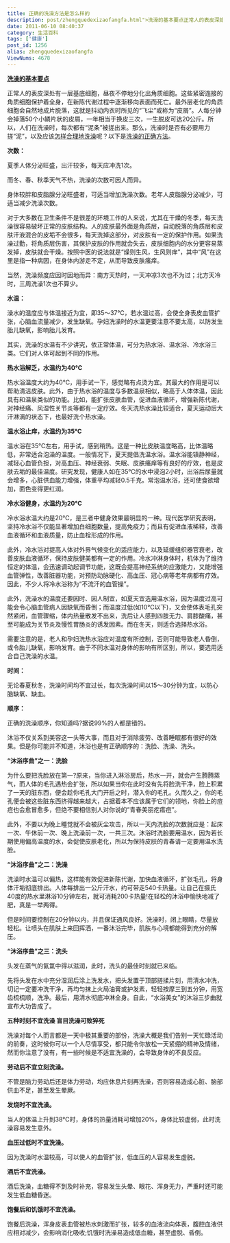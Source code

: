 ```yaml
---
title: 正确的洗澡方法是怎么样的
description: post/zhengquedexizaofangfa.html">洗澡的基本要点正常人的表皮深处有一层基底细胞，昼夜不停地分化出角质细胞。这些紧密连接的角质细胞保护着全身，在新陈代谢过程中逐渐移向表面而死亡。最外层老化的角质细胞会自然地成片脱落，这就是抖动内衣时所见的“飞尘”或称为“皮屑”。人每分钟会掉落50个小鳞片状的皮屑，一年相当于换皮三次，一生脱皮可达20公斤。所以，人们在洗澡时，每次都有“泥条”被搓出来。那么，洗澡时是否有必要用力搓“泥”，以及应该post/zhengquedexizaofangfa.html">怎样合理地洗澡呢？以下是post/zhengquedexizaofangfa.html">洗澡的正确方法。……
date: 2011-06-10 08:40:37
category: 生活百科
tags: ['健康']
post_id: 1256
alias: zhengquedexizaofangfa
ViewNums: 4678
---
```


**[洗澡的基本要点](/blog/zhengquedexizaofangfa)**

正常人的表皮深处有一层基底细胞，昼夜不停地分化出角质细胞。这些紧密连接的角质细胞保护着全身，在新陈代谢过程中逐渐移向表面而死亡。最外层老化的角质细胞会自然地成片脱落，这就是抖动内衣时所见的“飞尘”或称为“皮屑”。人每分钟会掉落50个小鳞片状的皮屑，一年相当于换皮三次，一生脱皮可达20公斤。所以，人们在洗澡时，每次都有“泥条”被搓出来。那么，洗澡时是否有必要用力搓“泥”，以及应该[怎样合理地洗澡](/blog/zhengquedexizaofangfa)呢？以下是[洗澡的正确方法](/blog/zhengquedexizaofangfa)。

**次数：**

夏季人体分泌旺盛，出汗较多，每天应冲洗1次。

而冬、春、秋季天气不热，洗澡的次数可因人而异。

身体较胖和皮脂腺分泌旺盛者，可适当增加洗澡次数。老年人皮脂腺分泌减少，可适当减少洗澡次数。

对于大多数在卫生条件不是很差的环境工作的人来说，尤其在干燥的冬季，每天洗澡很容易破坏正常的皮肤结构。人的皮肤最外面是角质层，自动脱落的角质层和皮肤汗液混合的皮垢不会很多，每天洗掉这部分，对皮肤有一定的保护作用。如果洗澡过勤，将角质层伤害，其保护皮肤的作用就会失去，皮肤细胞内的水分更容易蒸发掉，皮肤就会干燥。按照中医的说法就是“燥则生风，生风则痒”，其中“风”在这里是指一种病因，在身体内游走不定，从而导致皮肤瘙痒。

当然，洗澡频度应因时因地而异：南方天热时，一天冲凉3次也不为过；北方天冷时，三周洗澡1次也不算少。

**水温：**

澡水的温度应与体温接近为宜，即35～37℃，若水温过高，会使全身表皮血管扩张，心脑血流量减少，发生缺氧。孕妇洗澡时的水温更要注意不要太高，以防发生胎儿缺氧，影响胎儿发育。

其实，洗澡的水温有不少讲究，依正常体温，可分为热水浴、温水浴、冷水浴三类。它们对人体可起到不同的作用。

**热水浴解乏，水温约为40℃**

热水浴温度大约为40℃，用手试一下，感觉略有点烫为宜。其最大的作用是可以帮助清洁皮肤。此外，由于热水浴的温度与多数温泉相似，略高于人体体温，因此具有和温泉类似的功能。比如，能扩张皮肤血管，促进血液循环，增强新陈代谢，对神经痛、风湿性关节炎等都有一定疗效。冬天洗热水澡比较适合，夏天运动后大汗淋漓的状态下，也最好洗个热水澡。

**温水浴止痒，水温约为35℃**

温水浴在35℃左右，用手试，感到稍热。这是一种比皮肤温度略高，比体温略低，非常适合泡澡的温度。一般情况下，夏天提倡洗温水浴。温水浴能镇静神经，减轻心血管负担，对高血压、神经衰弱、失眠、皮肤瘙痒等有良好的疗效，也是皮肤去垢的最佳温度。研究发现，健康人如在35℃的水中浸泡2小时，出浴后尿量就会增多，心脏供血能力增强，体重平均减轻0.5千克。常泡温水浴，还可使食欲增加，面色变得更红润。

**冷水浴健身，水温约为20℃**

冷水浴水温大约是20℃，是三者中健身效果最明显的一种。现代医学研究表明，坚持冷水浴不仅能显著增加白细胞数量，提高免疫力；而且有促进血液稀释，改善血液循环和血液质量，防止血栓形成的作用。

此外，冷水浴对提高人体对外界气候变化的适应能力，以及延缓组织器官衰老，改善皮肤血液循环，保持皮肤健美都有一定的作用。冷水冲淋身体时，机体为了维持恒定的体温，会迅速调动起调节功能，这既会提高神经系统的应激能力，又能增强血管弹性，改善脏器功能，对预防动脉硬化、高血压、冠心病等老年病都有疗效。因此，不少人将冷水浴称为“不流汗的血管操”。

此外，洗澡水的温度还要因时、因人制宜，如夏天宜选用温水浴，因为温度过高可能会令心脑血管病人因缺氧而昏倒；而温度过低(如10℃以下)，又会使体表毛孔突然紧闭，血管骤缩，体内热量散发不出来，洗后让人感到四肢无力、肩膝酸痛，甚至可能成为关节炎及慢性胃肠炎的诱发因素。而在冬天，则适合选择热水浴。

需要注意的是，老人和孕妇洗热水浴应对温度有所控制，否则可能导致老人昏倒，或令胎儿缺氧，影响发育。由于不同水温对身体的影响有所区别，所以，要选用适合自己洗澡的水温。

**时间：**

无论春夏秋冬，洗澡时间均不宜过长，每次洗澡时间以15～30分钟为宜，以防心脑缺氧、缺血。

**顺序：**

正确的洗澡顺序，你知道吗?据说99%的人都是错的。

沐浴不仅关系到美容这一头等大事，而且对于消除疲劳、改善睡眠都有很好的效果。但是你可能并不知道，沐浴也是有正确顺序的：洗脸、洗澡、洗头。

**“沐浴序曲”之一：洗脸**

为什么要把洗脸放在第一?原来，当你进入淋浴房后，热水一开，就会产生腾腾蒸气，而人体的毛孔遇热会扩张，所以如果当你在此时没有先将脸洗干净，脸上积累了一天的脏东西，便会趁你毛孔大门开启之时，潜入你的毛孔。久而久之，你的毛孔便会被这些脏东西挤得越来越大，占据着本不应该属于它们的领地，你脸上的痘痘也会愈冒愈多，但绝不要相信别人对你说的“青春美丽疙瘩痘”。

此外，不要以为晚上睡觉就不会被灰尘攻击，所以一天内洗脸的次数就应是：起床一次、午休前一次、晚上洗澡前一次，一共三次。沐浴时洗脸要用温水，因为若长期使用偏高温度的水，会促使皮肤老化，所以为保持皮肤的青春请一定要用温水洗脸。

**“沐浴序曲”之二：洗澡**

洗澡时水温可以偏热，这样能有效促进新陈代谢，加快血液循环，扩张毛孔，将身体汗垢彻底排出。人体每排出一公斤汗水，约可带走540卡热量。让自己在摄氏40度的热水里淋浴10分钟左右，就可消耗200卡热量!在轻松的沐浴中愉快地减了肥，真是一举两得。

但是时间要控制在20分钟以内，并且保证通风良好。洗澡时，闭上眼睛，尽量放轻松。让喷头在肌肤上来回挥洒，一番沐浴完毕，肌肤与心境都能得到充分的解压。

**“沐浴序曲”之三：洗头**

头发在蒸气的氤氲中得以滋润，此时，洗头的最佳时刻就已来临。

先将头发在水中充分湿润后涂上洗发水，把头发置于顶部搓揉片刻，用清水冲洗，切记一定要冲洗干净，再均匀抹上火局油膏或护发素，轻轻按摩三到五分钟，用宽齿梳梳顺，洗净。最后，用清水彻底冲淋全身。自此，“水浴美女”的沐浴三步曲就宣布大功告成了。

**五种时刻不宜洗澡 盲目洗澡可致猝死**

洗澡对每个人而言都是一天中极其重要的部份，洗澡大概是我们告别一天忙碌活动的前奏，这时候你可以一个人尽情享受，都只能令你放松一天紧绷的精神及情绪，然而你注意了没有，有一些时候是不适宜洗澡的，会导致身体的不良反应。

**劳动后不宜立刻洗澡。**

不管是脑力劳动后还是体力劳动，均应休息片刻再洗澡，否则容易造成心脏、脑部供血不足，甚至发生晕厥。

**发烧时不宜洗澡。**

当人的体温上升到38℃时，身体的热量消耗可增加20%，身体比较虚弱，此时洗澡容易发生意外。

**血压过低时不宜洗澡。**

因为洗澡时水温较高，可以使人的血管扩张，低血压的人容易发生虚脱。

**酒后不宜洗澡。**

酒后洗澡，血糖得不到及时补充，容易发生头晕、眼花、浑身无力，严重时还可能发生低血糖昏迷。

**饱餐后和饥饿时不宜洗澡。**

饱餐后洗澡，浑身皮表血管被热水刺激而扩张，较多的血液流向体表，腹腔血液供应相对减少，会影响消化吸收;饥饿时洗澡易造成低血糖，甚至虚脱、昏倒。

